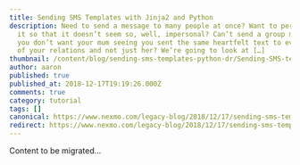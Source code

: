 ```yaml
---
title: Sending SMS Templates with Jinja2 and Python
description: Need to send a message to many people at once? Want to personalise
  it so that it doesn’t seem so, well, impersonal? Can’t send a group message as
  you don’t want your mum seeing you sent the same heartfelt text to every one
  of your relations and not just her? We’re going to look at […]
thumbnail: /content/blog/sending-sms-templates-python-dr/Sending-SMS-templates-with-Jinja2-and-Python.png
author: aaron
published: true
published_at: 2018-12-17T19:19:26.000Z
comments: true
category: tutorial
tags: []
canonical: https://www.nexmo.com/legacy-blog/2018/12/17/sending-sms-templates-python-dr
redirect: https://www.nexmo.com/legacy-blog/2018/12/17/sending-sms-templates-python-dr
---
```


Content to be migrated...
